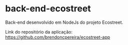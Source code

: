 # back-end-ecostreet
Back-end desenvolvido em NodeJs do projeto Ecostreet.

Link do repositório da aplicação: https://github.com/brendoncpereira/ecostreet-app
